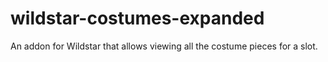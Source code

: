 # wildstar-costumes-expanded
An addon for Wildstar that allows viewing all the costume pieces for a slot.
